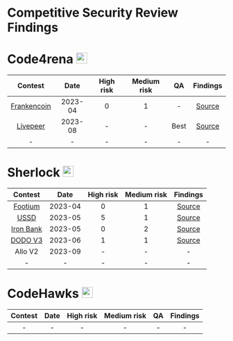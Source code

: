 # Competitive Security Review Findings

# Code4rena <img src="https://cdn-images-1.medium.com/v2/resize:fit:188/1*a5MrWd-dAKVTkB1KgF_E9w@2x.png" width=25 height=25>

| Contest | Date | High risk | Medium risk | QA | Findings |
|:--:|:--:|:--:|:--:|:--:|:--:|
| [Frankencoin](https://code4rena.com/reports/2023-04-frankencoin) | 2023-04 | 0 | 1 | - | [Source](https://github.com/Proxy1967/Security-Review-Findings/blob/main/Code4rena/Frankencoin.md) |
| [Livepeer](https://code4rena.com/contests/2023-08-livepeer-onchain-treasury-upgrade#top) | 2023-08 | - | - | Best | [Source](https://github.com/Proxy1967/Security-Review-Findings/blob/main/Code4rena/Livepeer.md) |
| - | - | - | - | - | - |

# Sherlock  <img src="https://audits.sherlock.xyz/_next/static/media/sherlock_logo.dc2b3290.svg" width=25 height=25>

| Contest | Date |High risk | Medium risk | Findings |
|:--:|:--:|:--:|:--:|:--:|
| [Footium](https://audits.sherlock.xyz/contests/71/report) | 2023-04 | 0 | 1 | [Source](https://github.com/Proxy1967/Security-Review-Findings/blob/main/Sherlock/Footium.md) |
| [USSD](https://audits.sherlock.xyz/contests/82/report) | 2023-05 | 5 | 1 | [Source](https://github.com/Proxy1967/Security-Review-Findings/blob/main/Sherlock/USSD.md) |
| [Iron Bank](https://audits.sherlock.xyz/contests/84/report) | 2023-05 | 0 | 2 | [Source](https://github.com/Proxy1967/Security-Review-Findings/blob/main/Sherlock/IronBank.md) |
| [DODO V3](https://audits.sherlock.xyz/contests/89/report) | 2023-06 | 1 | 1 | [Source](https://github.com/Proxy1967/Security-Review-Findings/blob/main/Sherlock/DODO_V3.md) |
| Allo V2 | 2023-09 | - | - | - |
| - | - | - | - | - |

# CodeHawks <img src="https://pbs.twimg.com/profile_images/1700276087320657920/TCQQve6f_400x400.jpg" width=25 height=25>

| Contest | Date | High risk | Medium risk | QA | Findings |
|:--:|:--:|:--:|:--:|:--:|:--:|
| - | - | - | - | - | - |
